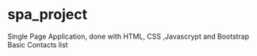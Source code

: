 # spa_project
Single Page Application, done with HTML, CSS ,Javascrypt and Bootstrap
Basic Contacts list
